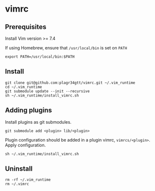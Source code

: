 # vimrc

## Prerequisites

Install Vim version >= 7.4

If using Homebrew, ensure that `/usr/local/bin` is set on `PATH`

    export PATH=/usr/local/bin:$PATH

## Install

    git clone git@github.com:plagr34gtt/vimrc.git ~/.vim_runtime
    cd ~/.vim_runtime
    git submodule update --init --recursive
    sh ~/.vim_runtime/install_vimrc.sh

## Adding plugins
Install plugins as git submodules.

    git submodule add <plugin> lib/<plugin>

Plugin configuration should be added in a plugin vimrc, `vimrcs/<plugin>`. Apply configuration.

    sh ~/.vim_runtime/install_vimrc.sh

## Uninstall

    rm -rf ~/.vim_runtime
    rm ~/.vimrc
